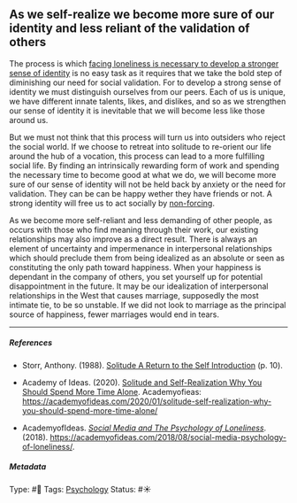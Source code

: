 ## As we self-realize we become more sure of our identity and less reliant of the validation of others

The process is which [facing loneliness is necessary to develop a stronger sense of identity](Facing%20loneliness%20is%20necessary%20to%20develop%20a%20stronger%20sense%20of%20identity.md) is no easy task as it requires that we take the bold step of diminishing our need for social validation. For to develop a strong sense of identity we must distinguish ourselves from our peers. Each of us is unique, we have different innate talents, likes, and dislikes, and so as we strengthen our sense of identity it is inevitable that we will become less like those around us.

But we must not think that this process will turn us into outsiders who reject the social world. If we choose to retreat into solitude to re-orient our life around the hub of a vocation, this process can lead to a more fulfilling social life. By finding an intrinsically rewarding form of work and spending the necessary time to become good at what we do, we will become more sure of our sense of identity will not be held back by anxiety or the need for validation. They can be can be happy wether they have friends or not. A strong identity will free us to act socially by [non-forcing](Non-forcing.md).

As we become more self-reliant and less demanding of other people, as occurs with those who find meaning through their work, our existing relationships may also improve as a direct result. There is always an element of uncertainty and impermenance in interpersonal relationships which should preclude them from being idealized as an absolute or seen as constituting the only path toward happiness. When your happiness is dependant in the company of others, you set yourself up for potential disappointment in the future. It may be our idealization of interpersonal relationships in the West that causes marriage, supposedly the most intimate tie, to be so unstable. If we did not look to marriage as the principal source of happiness, fewer marriages would end in tears.

---

##### References

* Storr, Anthony. (1988). [Solitude A Return to the Self Introduction](Solitude%20A%20Return%20to%20the%20Self%20Introduction.md) (p. 10). 

* Academy of Ideas.  (2020). [Solitude and Self-Realization Why You Should Spend More Time Alone](Solitude%20and%20Self-Realization%20Why%20You%20Should%20Spend%20More%20Time%20Alone.md). Academyofieas: https://academyofideas.com/2020/01/solitude-self-realization-why-you-should-spend-more-time-alone/

* AcademyofIdeas. *[Social Media and The Psychology of Loneliness](Social%20Media%20and%20The%20Psychology%20of%20Loneliness.md)*. (2018). https://academyofideas.com/2018/08/social-media-psychology-of-loneliness/.

##### Metadata

Type: #🔴 
Tags: [Psychology](Psychology.md)
Status: #☀️ 

